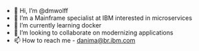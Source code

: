 - 👋 Hi, I’m @dmwolff
- 👀 I’m a Mainframe specialist at IBM interested in microservices
- 🌱 I’m currently learning docker
- 💞️ I’m looking to collaborate on modernizing applications
- 📫 How to reach me - danima@br.ibm.com

<!---
dmwolff/dmwolff is a ✨ special ✨ repository because its `README.md` (this file) appears on your GitHub profile.
You can click the Preview link to take a look at your changes.
--->
